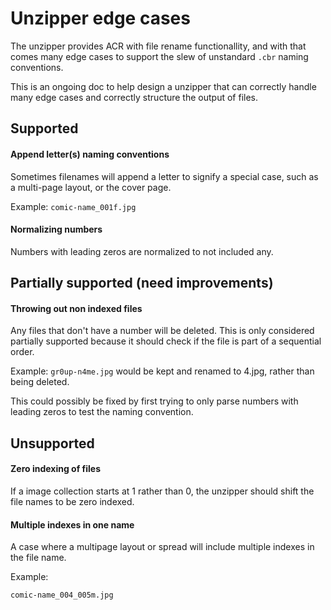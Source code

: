 # Unzipper edge cases

The unzipper provides ACR with file rename functionallity, and with that comes many edge cases to support the slew of unstandard `.cbr` naming conventions.

This is an ongoing doc to help design a unzipper that can correctly handle many edge cases and correctly structure the output of files.

## Supported

#### Append letter(s) naming conventions
Sometimes filenames will append a letter to signify a special case, such as a multi-page layout, or the cover page.

Example:
`comic-name_001f.jpg`

#### Normalizing numbers

Numbers with leading zeros are normalized to not included any.

## Partially supported (need improvements)

#### Throwing out non indexed files

Any files that don't have a number will be deleted. This is only considered partially supported because it should check if the file is part of a sequential order.

Example:
`gr0up-n4me.jpg` would be kept and renamed to 4.jpg, rather than being deleted.

This could possibly be fixed by first trying to only parse numbers with leading zeros to test the naming convention.

## Unsupported

#### Zero indexing of files

If a image collection starts at 1 rather than 0, the unzipper should shift the file names to be zero indexed.

#### Multiple indexes in one name

A case where a multipage layout or spread will include multiple indexes in the file name.

Example:

`comic-name_004_005m.jpg`
